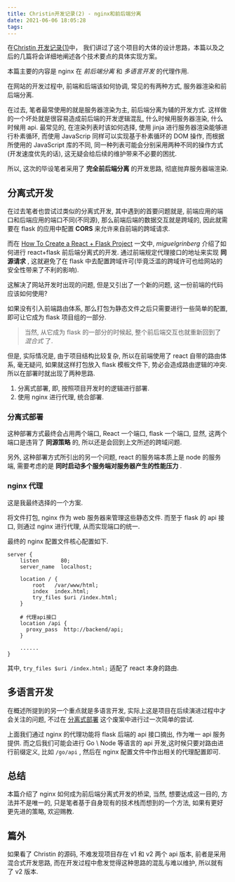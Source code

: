 ```yaml
---
title: Christin开发记录(2) - nginx和前后端分离
date: 2021-06-06 18:05:28
tags:
---
```



在[Christin 开发记录(1)](https://blog.harumonia.moe/christin-develop-1/)中， 我们讲过了这个项目的大体的设计思路，本篇以及之后的几篇将会详细地阐述各个技术要点的具体实现方案。

本篇主要的内容是 nginx 在 _前后端分离_ 和 _多语言开发_ 的代理作用.

<!-- more -->

在网站的开发过程中, 前端和后端该如何协调, 常见的有两种方式, 服务器渲染和前后端分离.

在过去, 笔者最常使用的就是服务器渲染为主, 前后端分离为辅的开发方式. 这样做的一个坏处就是很容易造成前后端的开发逻辑混乱, 什么时候用服务器渲染, 什么时候用 api. 最常见的, 在渲染列表时该如何选择, 使用 jinja 进行服务器渲染能够进行朴素循环, 而使用 JavaScrip 同样可以实现基于朴素循环的 DOM 操作, 而根据所使用的 JavaScript 库的不同, 同一种列表可能会分别采用两种不同的操作方式(开发速度优先的话), 这无疑会给后续的维护带来不必要的困扰.

所以, 这次的毕设笔者采用了 **完全前后端分离** 的开发思路, 彻底抛弃服务器端渲染.

## 分离式开发

在过去笔者也尝试过类似的分离式开发, 其中遇到的首要问题就是, 前端应用的端口和后端应用的端口不同(不同源), 那么前端后端的数据交互就是跨域的, 因此就需要在 flask 的应用中配置 **CORS** 来允许来自前端的跨域请求.

而在 [How To Create a React + Flask Project](https://blog.miguelgrinberg.com/post/how-to-create-a-react--flask-project) 一文中, _miguelgrinberg_ 介绍了如何进行 react+flask 前后端分离式的开发. 通过前端规定代理接口的地址来实现 **同源请求** , 这就避免了在 flask 中去配置跨域许可(毕竟泛滥的跨域许可也给网站的安全性带来了不利的影响).

这解决了网站开发时出现的问题, 但是又引出了一个新的问题, 这一份前端的代码应该如何使用?

如果没有引入前端路由体系, 那么打包为静态文件之后只需要进行一些简单的配置, 即可让它成为 flask 项目组的一部分.

> 当然, 从它成为 flask 的一部分的时候起, 整个前后端交互也就重新回到了 _混合式_ 了.

但是, 实际情况是, 由于项目结构比较复杂, 所以在前端使用了 react 自带的路由体系, 毫无疑问, 如果就这样打包放入 flask 模板文件下, 势必会造成路由逻辑的冲突. 所以在部署时就出现了两种思路.

1. 分离式部署, 即, 按照项目开发时的逻辑进行部署.
2. 使用 nginx 进行代理, 统合部署.

### 分离式部署

这种部署方式最终会占用两个端口, React 一个端口, flask 一个端口, 显然, 这两个端口是违背了 **同源策略** 的, 所以还是会回到上文所述的跨域问题.

另外, 这种部署方式所引出的另一个问题, react 的服务端本质上是 node 的服务端, 需要考虑的是 **同时启动多个服务端对服务器产生的性能压力** .

### nginx 代理

这是我最终选择的一个方案.

将文件打包, nginx 作为 web 服务器来管理这些静态文件. 而至于 flask 的 api 接口, 则通过 nginx 进行代理, 从而实现端口的统一.

最终的 nginx 配置文件核心配置如下.

```nginx
server {
    listen       80;
    server_name  localhost;

    location / {
        root   /var/www/html;
        index  index.html;
        try_files $uri /index.html;
    }

    # 代理api接口
    location /api {
      proxy_pass  http://backend/api;
    }

    ......
}
```

其中, `try_files $uri /index.html;` 适配了 react 本身的路由.

## 多语言开发

在概述所提到的另一个重点就是多语言开发, 实际上这是项目在后续演进过程中才会关注的问题, 不过在 [分离式部署](#分离式部署) 这个废案中进行过一次简单的尝试.

上面我们通过 nginx 的代理功能将 flask 后端的 api 接口摘出, 作为唯一 api 服务提供. 而之后我们可能会进行 Go \ Node 等语言的 api 开发,这时候只要对路由进行前缀定义, 比如 `/go/api` , 然后在 nginx 配置文件中作出相关的代理配置即可.

## 总结

本篇介绍了 nginx 如何成为前后端分离式开发的桥梁, 当然, 想要达成这一目的, 方法并不是唯一的, 只是笔者基于自身现有的技术栈而想到的一个方法, 如果有更好更先进的策略, 欢迎赐教.

## 篇外

如果看了 Christin 的源码, 不难发现项目存在 v1 和 v2 两个 api 版本, 前者是采用混合式开发思路, 而在开发过程中愈发觉得这种思路的混乱与难以维护, 所以就有了 v2 版本.
